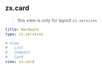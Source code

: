 
## zs.card

> this view is only for layout `zs.services`

```yaml
title: Hardware
type: zs.services

# View.
#   List
#   Compact
#   Card
view: zs.card
```
